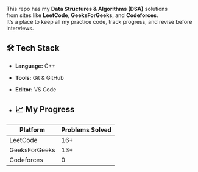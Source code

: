 This repo has my **Data Structures & Algorithms (DSA)** solutions  
from sites like **LeetCode**, **GeeksForGeeks**, and **Codeforces**.  
It’s a place to keep all my practice code, track progress, 
and revise before interviews.

## 🛠️ Tech Stack
- **Language:** C++
- **Tools:** Git & GitHub
- **Editor:** VS Code

- ## 📈 My Progress
| Platform      | Problems Solved |
|---------------|------------------|
| LeetCode      | 16+ |
| GeeksForGeeks | 13+  |
| Codeforces    | 0  |
